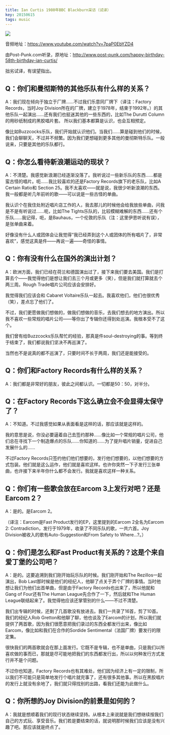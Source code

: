 ```yaml
---
title: Ian Curtis 1980年BBC Blackburn采访（试译）
key: 20150615
tags: music
---
```


![](https://img3.doubanio.com/view/note/large/public/p27442123.jpg)

音频地址：https://www.youtube.com/watch?v=7paP0EbYZD4

由Post-Punk.com听录，原地址：http://www.post-punk.com/happy-birthday-58th-birthday-ian-curtis/

拙劣试译，有误望指出。

## Q：你们和曼彻斯特的其他乐队有什么样的关系？

A：我们现在倾向于独立于厂牌……不过我们乐意同厂牌下（译注：Factory Records，当时Joy Division所在的厂牌，建立于1978年，结束于1992年。）的其他乐队一起演出……还有我们也挺迷其他的一些东西的，比如The Durutti Column的用砂纸制成的黑胶唱片套。
  所以我们基本都算是认识，也会互相预定。
  
  像比如Buzzcocks乐队，我们开始就认识他们。当我们……算是碰到他们的时候，我们会聊聊天，不过并不频繁。因为我们更想碰到更多其他的曼彻斯特乐队。一般说来，只要是其他的乐队都行。

<!--more-->

## Q：你怎么看待新浪潮运动的现状？

A：不清楚。我感觉新浪潮已经逐渐没落了。我听说过一些新乐队的东西……都是蛮古怪的唱片。呃……我比较喜欢的还是Factory Records旗下的老乐队，比如A Certain Ratio和 Section 25。我不太喜欢——就是说，我很少听新浪潮的东西。我一般都是听几年前听的歌——可以说是一些古怪的单曲。
  
  我认识个在我住处附近唱片店工作的人，我去那儿的时候他会给我放些单曲，问我是不是有听说过……呃，比如The Tights乐队的，比较模糊难解的东西……还有个乐队……我记得，呃，是Bauhaus，一个伦敦的乐队（注：这里伊恩听说有误），是张单曲来着。
  
  好像没有什么人或团体会让我觉得“我已经弄到这个人或团体的所有唱片了，非常喜欢”，感觉这真是件——再说一遍——奇怪的事情。


## Q：你有没有什么在国外的演出计划？

A：欧洲方面，我们已经在荷兰和德国演出过了，接下来我们要去美国。我们是打算去个——我觉得他们是想让我们去三个月或更多（笑），但是我们就打算就去个两三周。Rough Trade唱片公司应该会安排好。
  
  我觉得我们应该会和 Cabaret Voltaire乐队一起去。我喜欢他们，他们也很优秀（笑），差点忘了他们了。
  
  不过，我们更愿做我们想做的，做我们想做的音乐，去我们想去的地方演出。所以我不喜欢一些常规的唱片公司——等你出了专辑你还得到处巡演。我根本受不了这个。
  
  我们曾有给Buzzcocks乐队帮忙的经验，那真是件soul-destroying的事。等到终于结束了，我们都说我们坚决不再巡演了。
  
  当然也不是说真的都不巡演了，只要时间不长于两周，我们还是能接受的。


## Q：你们和Factory Records有什么样的关系？
A：我们都是非常好的朋友，彼此之间都认识。一切都是50：50，对半分。


## Q：在Factory Records下这么确立会不会显得太保守了？
A：不知道。不过我感觉如果从表面看是这样的话，那应该就是这样的。

  我的意思是说，你没必要逼着自己去签约那种……像比如一个常规的唱片公司，他们总在寻找下一个制造爆点的乐队……你知道的……为了提升唱片销量，促进自己发展什么的……
  
  不过Factory Records只签约他们他们想要的，发行他们想要的，以他们想要的方式包装。他们就是这么运作，他们就是喜欢这样。也许你突然一下子发行三张单曲，也许接下来半年你什么都不会发行。我就是喜欢这样一种关系。


## Q：你们有一些歌会放在Earcom 3上发行对吧？还是Earcom 2？

A：是的。是Earcom 2。

（译注：Earcom是Fast Product发行的EP，这里提到的Earcom 2全名为Earcom 2: Contradiction，发行于1979年，收录了不同乐队的歌，一共六首。Joy Division被收入的歌有Auto-Suggestion和From Safety to Where…?。）


## Q：你们是怎么和Fast Product有关系的？这是个来自爱丁堡的公司吧？

A：是的。这要追溯到我们刚开始玩乐队的时候。我们刚开始和The Rezillos一起演出，Bob Last那时候是他们的经纪人，他聊了点关于弄个厂牌的事情。当时他想让我们为他们出首单曲，但是由于Factory Records也出来了，所以他就和Gang of Four还有The Human League先合作了一下，然后就和The Human League联结起来了。我觉得他应该还掌管别的什么——不过不清楚。
  
  我们出专辑的时候，还剩了几首歌没有放进去。我们一共录了16首，剪了10首。我们的经纪人Rob Gretton和他聊了聊，他也谈及了Earcom的计划，所以我们就提供了两首歌，因为我们很愿意把我们录过的东西全都发行出来，像比如Earcom，像比如和我们在合作的Sordide Sentimental（法国厂牌）要发行的限定集。
  
  很快我们的两首歌就会在那上面发行。它既不是专辑，也不是单曲，只是我们以所喜欢做的事而已，那就是尽可能地把我们的东西都发行出，所以以何种发行方式发行并不是个问题。
  
  不过你也知道，Factory Records也有其难处，他们因为经济上有一定的限制，所以我们不可能只是简单地发行个唱片就完事了，还有很多其他事。所以在黑胶唱片的发行上就没有余地了，我们就只得找别的出路，看我们还能为此做什么。


## Q：你所想的Joy Division的前景是如何的？

A：我就是想顺着我们的现行状态继续坚持。从根本上来说就是我们想继续按我们自己的方式玩、享受音乐。我们若是要结束的话，就说明那时候我们应该是没有兴趣了吧。那应该就是终点了。
